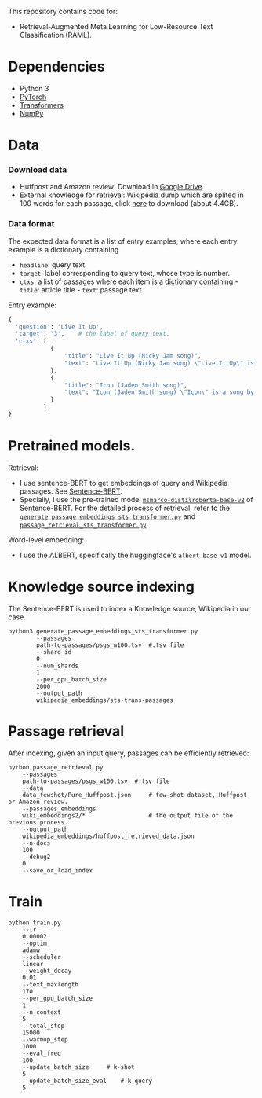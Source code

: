 This repository contains code for:
- Retrieval-Augmented Meta Learning for Low-Resource Text Classification (RAML).

# Dependencies

- Python 3
- [PyTorch](http://pytorch.org/)
- [Transformers](http://huggingface.co/transformers/)
- [NumPy](http://www.numpy.org/)

# Data

### Download data
- Huffpost and Amazon review: Download in [Google Drive](https://drive.google.com/drive/folders/16CZAi9_FgiulK7m7bXrnldkDMzjjnRzA).
- External knowledge for retrieval: Wikipedia dump which are splited in 100 words for each passage, click [here](https://dl.fbaipublicfiles.com/dpr/wikipedia_split/psgs_w100.tsv.gz) to download (about 4.4GB).

### Data format

The expected data format is a list of entry examples, where each entry example is a dictionary containing
- `headline`: query text.
- `target`: label corresponding to query text, whose type is number.
- `ctxs`: a list of passages where each item is a dictionary containing
        - `title`: article title
            - `text`: passage text

Entry example:
```python
{
  'question': 'Live It Up',
  'target': '3',	# the label of query text.
  'ctxs': [
            {
                "title": "Live It Up (Nicky Jam song)",
                "text": "Live It Up (Nicky Jam song) \"Live It Up\" is a song by American singer Nicky Jam featuring American rapper Will Smith and Kosovar singer Era Istrefi. It was chosen as the official song for the 2018 FIFA World Cup. The track is produced by Diplo, The Picard Brothers, and Free School, and was released on May 25, 2018. On May 21, 2018, Will Smith posted on social media that he and singer Nicky Jam will collaborate for the official 2018 World Cup theme song. The message is: \"One Life to Live. Live it Up\". Nicky Jam also stated that:"
            },
            {
                "title": "Icon (Jaden Smith song)",
                "text": "Icon (Jaden Smith song) \"Icon\" is a song by American rapper-singer Jaden Smith from his debut studio album \"Syre\" (2017). The song was released on November 17, 2017. Written by Jaden Smith, Melvin Lewis and Omarr Rambert, the song is Jaden's most successful single as lead artist. The official music video for the song was released on 17 November 2017. It features Jaden Smith performed next to a black Tesla Model X with all the doors open. An official remix of the song featuring American singer-rapper Nicky Jam, with an accompanied music video was released on May 25, 2018. Another"
            }
          ]
}
```

# Pretrained models.

Retrieval: 

- I use sentence-BERT to get embeddings of query and Wikipedia passages. See [Sentence-BERT](https://github.com/UKPLab/sentence-transformers). 
- Specially, I use the pre-trained model [`msmarco-distilroberta-base-v2`](https://www.sbert.net/docs/pretrained-models/msmarco-v3.html) of Sentence-BERT. For the detailed process of retrieval, refer to the [`generate_passage_embeddings_sts_transformer.py`](generate_passage_embeddings_sts_transformer.py) and [`passage_retrieval_sts_transformer.py`](passage_retrieval_sts_transformer.py).

Word-level embedding:

- I use the ALBERT, specifically the huggingface's `albert-base-v1` model.


# Knowledge source indexing

The Sentence-BERT is used to index a Knowledge source, Wikipedia in our case.

```shell
python3 generate_passage_embeddings_sts_transformer.py
        --passages
        path-to-passages/psgs_w100.tsv	#.tsv file
        --shard_id
        0
        --num_shards
        1
        --per_gpu_batch_size
        2000
        --output_path
        wikipedia_embeddings/sts-trans-passages
```

# Passage retrieval

After indexing, given an input query, passages can be efficiently retrieved:


```shell
python passage_retrieval.py
	--passages
    path-to-passages/psgs_w100.tsv	#.tsv file
    --data
    data_fewshot/Pure_Huffpost.json		# few-shot dataset, Huffpost or Amazon review.
    --passages_embeddings
    wiki_embeddings2/*					# the output file of the previous process. 
    --output_path
    wikipedia_embeddings/huffpost_retrieved_data.json
    --n-docs
    100
    --debug2
    0
    --save_or_load_index
```

#  Train

```shell
python train.py
    --lr
    0.00002
    --optim
    adamw
    --scheduler
    linear
    --weight_decay
    0.01
    --text_maxlength
    170
    --per_gpu_batch_size
    1
    --n_context
    5
    --total_step
    15000
    --warmup_step
    1000
    --eval_freq
    100
    --update_batch_size		# k-shot
    5
    --update_batch_size_eval	# k-query
    5
```

